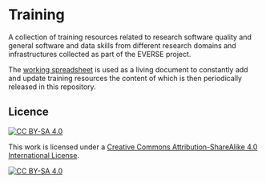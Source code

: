 # Training

A collection of training resources related to research software quality and general software and data skills from different research domains and infrastructures collected as part of the EVERSE project.

The [working spreadsheet](https://docs.google.com/spreadsheets/d/1Ufa4M024k2GeRzP9t64_P9uofXePyGRRf7LOF5vRWTg/edit?gid=395425751#gid=395425751) is used as a living document to constantly add and update training resources 
the content of which is then periodically released in this repository.

## Licence

[![CC BY-SA 4.0][cc-by-sa-shield]][cc-by-sa]

This work is licensed under a [Creative Commons Attribution-ShareAlike 4.0 International License](LICENSE).

[![CC BY-SA 4.0][cc-by-sa-image]][cc-by-sa]

[cc-by-sa]: http://creativecommons.org/licenses/by-sa/4.0/
[cc-by-sa-image]: https://licensebuttons.net/l/by-sa/4.0/88x31.png
[cc-by-sa-shield]: https://img.shields.io/badge/License-CC%20BY--SA%204.0-lightgrey.svg
